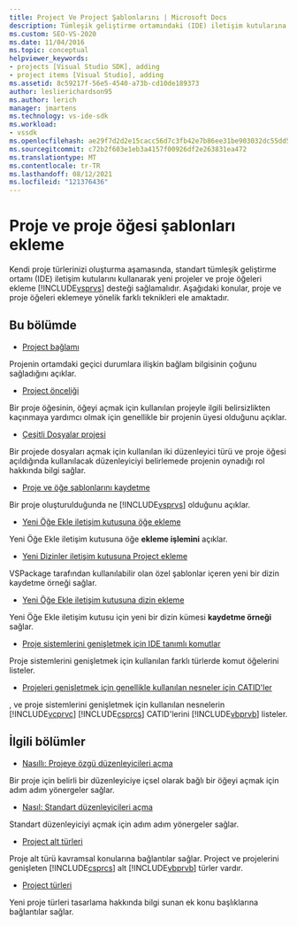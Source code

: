 ```yaml
---
title: Project Ve Project Şablonlarını | Microsoft Docs
description: Tümleşik geliştirme ortamındaki (IDE) iletişim kutularına proje ve Visual Studio şablonları eklemeyi öğrenin.
ms.custom: SEO-VS-2020
ms.date: 11/04/2016
ms.topic: conceptual
helpviewer_keywords:
- projects [Visual Studio SDK], adding
- project items [Visual Studio], adding
ms.assetid: 8c59217f-56e5-4540-a73b-cd10de189373
author: leslierichardson95
ms.author: lerich
manager: jmartens
ms.technology: vs-ide-sdk
ms.workload:
- vssdk
ms.openlocfilehash: ae29f7d2d2e15cacc56d7c3fb42e7b86ee31be903032dc55dd5a61276360449d
ms.sourcegitcommit: c72b2f603e1eb3a4157f00926df2e263831ea472
ms.translationtype: MT
ms.contentlocale: tr-TR
ms.lasthandoff: 08/12/2021
ms.locfileid: "121376436"
---
```

# <a name="add-project-and-project-item-templates"></a>Proje ve proje öğesi şablonları ekleme
Kendi proje türlerinizi oluşturma aşamasında, standart tümleşik geliştirme ortamı (IDE) iletişim kutularını kullanarak yeni projeler ve proje öğeleri ekleme [!INCLUDE[vsprvs](../../code-quality/includes/vsprvs_md.md)] desteği sağlamalıdır. Aşağıdaki konular, proje ve proje öğeleri eklemeye yönelik farklı teknikleri ele amaktadır.

## <a name="in-this-section"></a>Bu bölümde
- [Project bağlamı](../../extensibility/internals/project-context.md)

 Projenin ortamdaki geçici durumlara ilişkin bağlam bilgisinin çoğunu sağladığını açıklar.

- [Project önceliği](../../extensibility/internals/project-priority.md)

 Bir proje öğesinin, öğeyi açmak için kullanılan projeyle ilgili belirsizlikten kaçınmaya yardımcı olmak için genellikle bir projenin üyesi olduğunu açıklar.

- [Çeşitli Dosyalar projesi](../../extensibility/internals/miscellaneous-files-project.md)

 Bir projede dosyaları açmak için kullanılan iki düzenleyici türü ve proje öğesi açıldığında kullanılacak düzenleyiciyi belirlemede projenin oynadığı rol hakkında bilgi sağlar.

- [Proje ve öğe şablonlarını kaydetme](../../extensibility/internals/registering-project-and-item-templates.md)

 Bir proje oluşturulduğunda ne [!INCLUDE[vsprvs](../../code-quality/includes/vsprvs_md.md)] olduğunu açıklar.

- [Yeni Öğe Ekle iletişim kutusuna öğe ekleme](../../extensibility/internals/adding-items-to-the-add-new-item-dialog-boxes.md)

 Yeni Öğe Ekle iletişim kutusuna öğe **ekleme işlemini** açıklar.

- [Yeni Dizinler iletişim kutusuna Project ekleme](../../extensibility/internals/adding-directories-to-the-new-project-dialog-box.md)

 VSPackage tarafından kullanılabilir olan özel şablonlar içeren yeni bir dizin kaydetme örneği sağlar.

- [Yeni Öğe Ekle iletişim kutusuna dizin ekleme](../../extensibility/internals/adding-directories-to-the-add-new-item-dialog-box.md)

 Yeni Öğe Ekle iletişim kutusu için yeni bir dizin kümesi **kaydetme örneği** sağlar.

- [Proje sistemlerini genişletmek için IDE tanımlı komutlar](../../extensibility/internals/ide-defined-commands-for-extending-project-systems.md)

 Proje sistemlerini genişletmek için kullanılan farklı türlerde komut öğelerini listeler.

- [Projeleri genişletmek için genellikle kullanılan nesneler için CATID'ler](../../extensibility/internals/catids-for-objects-that-are-typically-used-to-extend-projects.md)

 , ve proje sistemlerini genişletmek için kullanılan nesnelerin [!INCLUDE[vcprvc](../../code-quality/includes/vcprvc_md.md)] [!INCLUDE[csprcs](../../data-tools/includes/csprcs_md.md)] CATID'lerini [!INCLUDE[vbprvb](../../code-quality/includes/vbprvb_md.md)] listeler.

## <a name="related-sections"></a>İlgili bölümler
- [Nasıllı: Projeye özgü düzenleyicileri açma](../../extensibility/how-to-open-project-specific-editors.md)

 Bir proje için belirli bir düzenleyiciye içsel olarak bağlı bir öğeyi açmak için adım adım yönergeler sağlar.

- [Nasıl: Standart düzenleyicileri açma](../../extensibility/how-to-open-standard-editors.md)

 Standart düzenleyiciyi açmak için adım adım yönergeler sağlar.

- [Project alt türleri](../../extensibility/internals/project-subtypes.md)

 Proje alt türü kavramsal konularına bağlantılar sağlar. Project ve projelerini genişleten [!INCLUDE[csprcs](../../data-tools/includes/csprcs_md.md)] alt [!INCLUDE[vbprvb](../../code-quality/includes/vbprvb_md.md)] türler vardır.

- [Project türleri](../../extensibility/internals/project-types.md)

 Yeni proje türleri tasarlama hakkında bilgi sunan ek konu başlıklarına bağlantılar sağlar.
